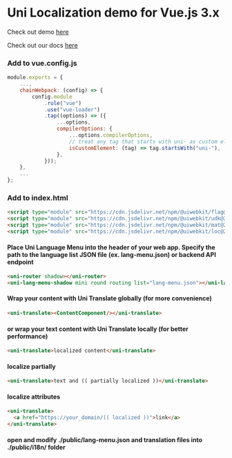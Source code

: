 # Uni Localization demo for Vue.js 3.x

Check out demo [here](https://uiwebkit.github.io/localize-vue-3x/)

Check out our docs [here](https://uiwebkit.com/wgt/loc/2)

### Add to vue.config.js

```js
module.exports = {
    ...,
    chainWebpack: (config) => {
        config.module
            .rule("vue")
            .use("vue-loader")
            .tap((options) => ({
                ...options,
                compilerOptions: {
                    ...options.compilerOptions,
                    // treat any tag that starts with uni- as custom elements
                    isCustomElement: (tag) => tag.startsWith("uni-"),
                },
            }));
    },
    ...
};
```

### Add to index.html

```html
<script type="module" src="https://cdn.jsdelivr.net/npm/@uiwebkit/flag@0.1.1/dist/flag/flag.esm.js"></script>
<script type="module" src="https://cdn.jsdelivr.net/npm/@uiwebkit/udk@2.0.0-11/dist/udk.esm.js"></script>
<script type="module" src="https://cdn.jsdelivr.net/npm/@uiwebkit/mat@2.0.0-2/dist/mat.esm.js"></script>
<script type="module" src="https://cdn.jsdelivr.net/npm/@uiwebkit/loc@2.0.0-2/dist/loc/loc.esm.js"></script>
```

#### Place Uni Language Menu into the header of your web app. Specify the path to the language list JSON file (ex. lang-menu.json) or backend API endpoint

```html
<uni-router shadow></uni-router>
<uni-lang-menu-shadow mini round routing list="lang-menu.json"></uni-lang-menu-shadow>
```

#### Wrap your content with Uni Translate globally (for more convenience)

```html
<uni-translate><ContentComponent/></uni-translate>
```

#### or wrap your text content with Uni Translate locally (for better performance)

```html
<uni-translate>localized content</uni-translate>
```

#### localize partially

```html
<uni-translate>text and (( partially localized ))</uni-translate>
```

#### localize attributes

```html
<uni-translate>
  <a href="https://your_domain/(( localized ))">link</a>
</uni-translate>
```

#### open and modify ./public/lang-menu.json and translation files into ./public/i18n/ folder
